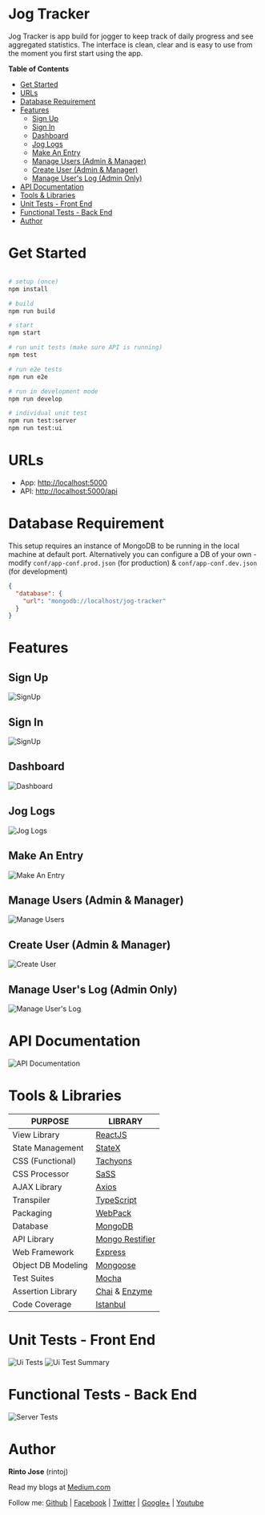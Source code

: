 # Jog Tracker

Jog Tracker is app build for jogger to keep track of daily progress and see aggregated statistics. The interface is clean, clear and is easy to use from the moment you first start using the app.

**Table of Contents**

- [Get Started](#get-started)
- [URLs](#urls)
- [Database Requirement](#database-requirement)
- [Features](#features)
  - [Sign Up](#sign-up)
  - [Sign In](#sign-in)
  - [Dashboard](#dashboard)
  - [Jog Logs](#jog-logs)
  - [Make An Entry](#make-an-entry)
  - [Manage Users (Admin & Manager)](#manage-users-admin--manager)
  - [Create User (Admin & Manager)](#create-user-admin--manager)
  - [Manage User's Log (Admin Only)](#manage-users-log-admin-only)
- [API Documentation](#api-documentation)
- [Tools & Libraries](#tools--libraries)
- [Unit Tests - Front End](#unit-tests---front-end)
- [Functional Tests - Back End](#functional-tests---back-end)
- [Author](#author)

# Get Started

```bash

# setup (once)
npm install

# build
npm run build

# start
npm start

# run unit tests (make sure API is running)
npm test

# run e2e tests
npm run e2e

# run in development mode
npm run develop

# individual unit test
npm run test:server
npm run test:ui

```

# URLs

- App: [http://localhost:5000](http://localhost:5000)
- API: [http://localhost:5000/api](http://localhost:5000/api)

# Database Requirement

This setup requires an instance of MongoDB to be running in the local machine at default port. Alternatively you can configure a DB of your own - modify `conf/app-conf.prod.json` (for production) &  `conf/app-conf.dev.json` (for development)

```json
{
  "database": {
    "url": "mongodb://localhost/jog-tracker"
  }
}
```

# Features

## Sign Up

![SignUp](http://git.toptal.com/Rinto-Jose/rinto-jose/raw/master/docs/img/signup.png)

## Sign In

![SignUp](http://git.toptal.com/Rinto-Jose/rinto-jose/raw/master/docs/img/signin.png)

## Dashboard

![Dashboard](http://git.toptal.com/Rinto-Jose/rinto-jose/raw/master/docs/img/dashboard.png)

## Jog Logs

![Jog Logs](http://git.toptal.com/Rinto-Jose/rinto-jose/raw/master/docs/img/logs.png)

## Make An Entry

![Make An Entry](http://git.toptal.com/Rinto-Jose/rinto-jose/raw/master/docs/img/make-an-entry.png)

## Manage Users (Admin & Manager)

![Manage Users](http://git.toptal.com/Rinto-Jose/rinto-jose/raw/master/docs/img/manage-users.png)

## Create User (Admin & Manager)

![Create User](http://git.toptal.com/Rinto-Jose/rinto-jose/raw/master/docs/img/create-user.png)

## Manage User's Log (Admin Only)

![Manage User's Log](http://git.toptal.com/Rinto-Jose/rinto-jose/raw/master/docs/img/manage-users-records.png)

# API Documentation

![API Documentation](http://git.toptal.com/Rinto-Jose/rinto-jose/raw/master/docs/img/api-doc.png)

# Tools & Libraries

| PURPOSE      | LIBRARY
|--------------|-----------------------------------------------
| View Library | [ReactJS](https://facebook.github.io/react/) |
| State Management | [StateX](https://github.com/rintoj/statex) |
| CSS (Functional) | [Tachyons](http://tachyons.io/) |
| CSS Processor | [SaSS](http://sass-lang.com/) |
| AJAX Library | [Axios](https://github.com/mzabriskie/axios) |
| Transpiler | [TypeScript](https://www.typescriptlang.org/) |
| Packaging | [WebPack](https://webpack.js.org/) |
| Database | [MongoDB](https://www.mongodb.com/) |
| API Library | [Mongo Restifier](https://github.com/rintoj/mongo-restifier) |
| Web Framework | [Express](https://expressjs.com/) |
| Object DB Modeling | [Mongoose](http://mongoosejs.com/) |
| Test Suites | [Mocha](https://mochajs.org/) |
| Assertion Library | [Chai](http://chaijs.com/) & [Enzyme](http://airbnb.io/enzyme/index.html) |
| Code Coverage | [Istanbul](https://istanbul.js.org/) |

# Unit Tests - Front End

![Ui Tests](http://git.toptal.com/Rinto-Jose/rinto-jose/raw/master/docs/img/ui-tests.png)
![Ui Test Summary](http://git.toptal.com/Rinto-Jose/rinto-jose/raw/master/docs/img/test-summary.png)

# Functional Tests - Back End

![Server Tests](http://git.toptal.com/Rinto-Jose/rinto-jose/raw/master/docs/img/server-tests.png)

# Author

**Rinto Jose** (rintoj)

Read my blogs at [Medium.com](https://medium.com/@rintoj)

Follow me:
  [Github](https://github.com/rintoj)
| [Facebook](https://www.facebook.com/rinto.jose)
| [Twitter](https://twitter.com/rintoj)
| [Google+](https://plus.google.com/+RintoJoseMankudy)
| [Youtube](https://youtube.com/+RintoJoseMankudy)
